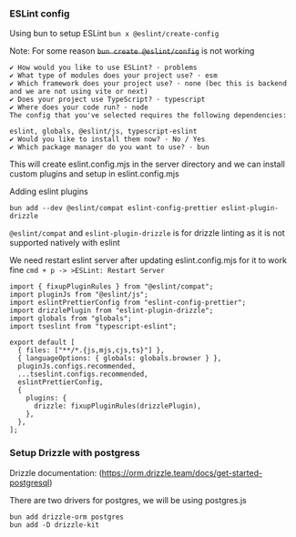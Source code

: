 ### ESLint config

Using bun to setup ESLint `bun x @eslint/create-config`

Note: For some reason ~~`bun create @eslint/config`~~ is not working

```
✔ How would you like to use ESLint? · problems
✔ What type of modules does your project use? · esm
✔ Which framework does your project use? · none (bec this is backend and we are not using vite or next)
✔ Does your project use TypeScript? · typescript
✔ Where does your code run? · node
The config that you've selected requires the following dependencies:

eslint, globals, @eslint/js, typescript-eslint
✔ Would you like to install them now? · No / Yes
✔ Which package manager do you want to use? · bun
```

This will create eslint.config.mjs in the server directory and we can install custom plugins and setup in eslint.config.mjs

Adding eslint plugins

`bun add --dev @eslint/compat eslint-config-prettier eslint-plugin-drizzle`

`@eslint/compat` and `eslint-plugin-drizzle` is for drizzle linting as it is not supported natively with eslint

We need restart eslint server after updating eslint.config.mjs for it to work fine `cmd + p -> >ESLint: Restart Server`

```
import { fixupPluginRules } from "@eslint/compat";
import pluginJs from "@eslint/js";
import eslintPrettierConfig from "eslint-config-prettier";
import drizzlePlugin from "eslint-plugin-drizzle";
import globals from "globals";
import tseslint from "typescript-eslint";

export default [
  { files: ["**/*.{js,mjs,cjs,ts}"] },
  { languageOptions: { globals: globals.browser } },
  pluginJs.configs.recommended,
  ...tseslint.configs.recommended,
  eslintPrettierConfig,
  {
    plugins: {
      drizzle: fixupPluginRules(drizzlePlugin),
    },
  },
];
```

### Setup Drizzle with postgress

Drizzle documentation: (https://orm.drizzle.team/docs/get-started-postgresql)

There are two drivers for postgres, we will be using postgres.js

```
bun add drizzle-orm postgres
bun add -D drizzle-kit
```
